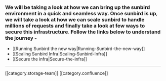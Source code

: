 
### We will be taking a look at how we can bring up the sunbird environment in a quick and seamless way. Once sunbird is up, we will take a look at how we can scale sunbird to handle millions of requests and finally take a look at few ways to secure this infrastructure. Follow the links below to understand the journey -

* [[Running Sunbird the new way|Running-Sunbird-the-new-way]]
* [[Scaling Sunbird Infra|Scaling-Sunbird-Infra]]
* [[Secure the infra|Secure-the-infra]]



*****

[[category.storage-team]] 
[[category.confluence]] 
